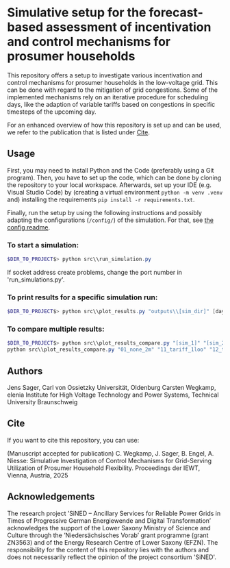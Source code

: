 # Simulative setup for the forecast-based assessment of incentivation and control mechanisms for prosumer households

This repository offers a setup to investigate various incentivation and control mechanisms for prosumer households in the low-voltage grid.
This can be done with regard to the mitigation of grid congestions.
Some of the implemented mechanisms rely on an iterative procedure for scheduling days, like the adaption of variable tariffs based on congestions in specific timesteps of the upcoming day.

For an enhanced overview of how this repository is set up and can be used, we refer to the publication that is listed under [Cite](#Cite).

## Usage

First, you may need to install Python and the Code (preferably using a Git program).
Then, you have to set up the code, which can be done by cloning the repository to your local workspace.
Afterwards, set up your IDE (e.g. Visual Studio Code) by (creating a virtual environment ```python -m venv .venv``` and) installing the requirements ```pip install -r requirements.txt```.

Finally, run the setup by using the following instructions and possibly adapting the configurations (```/config/```) of the simulation.
For that, see [the config readme](https://github.com/jsagerOffis/sined_control_mechanisms/tree/main/config).

### To start a simulation:

```Powershell
$DIR_TO_PROJECT$> python src\\run_simulation.py
```

If socket address create problems, change the port number in 'run_simulations.py'.

### To print results for a specific simulation run:

```Powershell
$DIR_TO_PROJECT$> python src\\plot_results.py "outputs\\[sim_dir]" [day_to_plot] [day_to_end_plot]
```

### To compare multiple results:

```Powershell
$DIR_TO_PROJECT$> python src\\plot_results_compare.py "[sim_1]" "[sim_2]" ...
python src\\plot_results_compare.py "01_none_2m" "11_tariff_1loo" "12_tariff_5loo" "13_tariff_10loo" "14_tariff_20loo" "21_limits_1loo" "22_limits_5loo" "23_limits_10loo" "31_peak_1loo" "41_cond_1loo"
```

## Authors

Jens Sager, Carl von Ossietzky Universität, Oldenburg
Carsten Wegkamp, elenia Institute for High Voltage Technology and Power Systems, Technical University Braunschweig

## Cite

If you want to cite this repository, you can use:

(Manuscript accepted for publication) C. Wegkamp, J. Sager, B. Engel, A. Niesse: Simulative Investigation of Control Mechanisms for Grid-Serving Utilization of Prosumer Household Flexibility. Proceedings der IEWT, Vienna, Austria, 2025

## Acknowledgements

The research project ’SiNED – Ancillary Services for Reliable Power Grids in Times of Progressive German Energiewende and Digital Transformation’ acknowledges the support of the Lower Saxony Ministry of Science and Culture through the ’Niedersächsisches Vorab’ grant programme (grant ZN3563) and of the Energy Research Centre of Lower Saxony (EFZN).
The responsibility for the content of this repository lies with the authors and does not necessarily reflect the opinion of the project consortium 'SiNED'.
